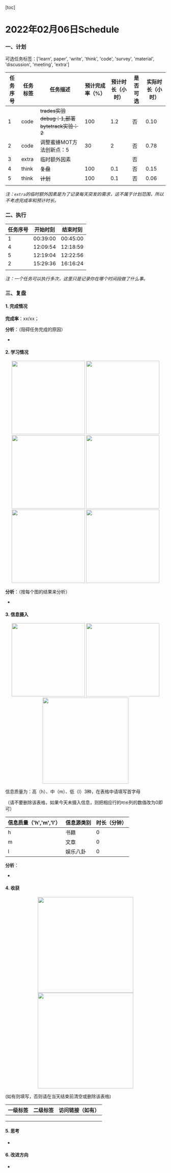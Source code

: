 [toc]

# 2022年02月06日Schedule

### 一、计划

可选任务标签：['learn', paper', 'write', 'think', 'code', 'survey', 'material', 'discussion', 'meeting', 'extra']

| 任务序号 | 任务标签 | 任务描述                                    | 预计完成率（%） | 预计时长（小时） | 是否可选 | 实际时长（小时） |
| -------- | -------- | ------------------------------------------- | --------------- | ---------------- | -------- | ---------------- |
|1|code|~~trades实验debug：1,部署bytetrack实验：2~~|100|1.2|否|0.10|
|2|code|调整蜜蜂MOT方法创新点：5|30|2|否|0.78|
| 3        | extra    | 临时额外因素                                |                 |                  | 否       |                  |
|4|think|~~复盘~~|100|0.1|否|0.15|
|5|think|~~计划~~|100|0.1|否|0.06|
|          |          |                                             |                 |                  |          |                  |

*注：`extra`的临时额外因素是为了记录每天突发的需求，这不属于计划范围，所以不考虑完成率和预计时长。*

### 二、执行

| 任务序号 | 开始时刻 | 结束时刻 |
| -------- | -------- | -------- |
| 1        | 00:39:00 | 00:45:00 |
| 4        | 12:09:54 | 12:18:59 |
| 5        | 12:19:04 | 12:22:56 |
| 2        | 15:29:36 | 16:16:24 |
|          |          |          |

*注：一个任务可以执行多次，这里只是记录你在哪个时间段做了什么事。*

### 三、复盘

#### 1. 完成情况

**完成率**：xx/xx；

**分析**：（阻碍任务完成的原因）

- 

#### 2. 学习情况
<center class='half'>
<img src='D:\TimeManagement\src\output\figure\20220206\activate\Figure1-activate-bar-20220206_20220206.png' width='230;' />
<img src='D:\TimeManagement\src\output\figure\20220206\activate\Figure2-activate-waterfall-20220131_20220206.png' width='230;' />
<img src='D:\TimeManagement\src\output\figure\20220206\activate\Figure3-activate-bar-20220108_20220206.png' width='230;' />
<img src='D:\TimeManagement\src\output\figure\20220206\activate\Figure4-investment-pie-20220108_20220206.png' width='230;' />
<img src='D:\TimeManagement\src\output\figure\20220206\activate\Figure5-activate-brokenbarh-20220131_20220206.png' width='230;' />
<img src='D:\TimeManagement\src\output\figure\20220206\activate\Figure6-activate-predict-bar-20220206_20220206.png' width='230;' />
</center>

**分析**：（按每个图的结果来分析）

- 

#### 3. 信息摄入
<center class='half'>
<img src='D:\TimeManagement\src\output\figure\20220206\information\Figure1-dayinformation-pie-20220206_20220206.png' width='230;' />
<img src='D:\TimeManagement\src\output\figure\20220206\information\Figure2-dayinformation-stackbar-20220206_20220206.png' width='230;' />
<img src='D:\TimeManagement\src\output\figure\20220206\information\Figure3-monthinformation-stackbar-20220108_20220206.png' width='270;' />
</center>

信息质量为：高（h）、中（m）、低（l）3种，在表格中请填写首字母

（请不要删除该表格，如果今天未摄入信息，则把相应行的`时长`列的数值改为0即可）

| 信息质量（'h','m','l'） | 信息源类别 | 时长（分钟） |
| ----------------------- | ---------- | ------------ |
| h                       | 书籍       | 0            |
| m                       | 文章       | 0            |
| l                       | 娱乐八卦   | 0            |

**分析**：

- 

#### 4. 收获
<center class='half'>
<img src='D:\TimeManagement\src\output\figure\20220206\harvest\Figure1-harvest-cloud-20210207_20220206.png' width='300;' />
<img src='D:\TimeManagement\src\output\figure\20220206\harvest\Figure2-harvest-vbar-20210207_20220206.png' width='300;' />
</center>

(如有则填写，否则请在当天结束前清空或删除该表格)

| 一级标签 | 二级标签 | 访问链接（如有） |
| -------- | -------- | ---------------- |
|          |          |                  |
|          |          |                  |
|          |          |                  |

#### 5. 思考

- 

#### 6. 改进方向

- 